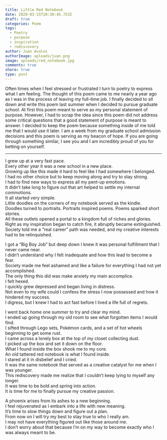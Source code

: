 ```yaml
---
title: Little Red Notebook
date: 2020-03-15T20:30:45.753Z
draft: true
categories: Poem
tags:
  - Poetry
  - purpose
  - inspiration
  - rediscovery
author: Juan Avalos
authorImage: uploads/juan.png
image: uploads/red_notebook.jpg
comments: true
share: true
type: post
---
```

Often times when I feel stressed or frustrated I turn to poetry to express what I am feeling. The thought of this poem came to me nearly a year ago as I was in the process of leaving my full-time job. I finally decided to sit down and write this poem last summer when I decided to pursue graduate school. At first this poem meant to serve as my personal statement of purpose. However, I had to scrap the idea since this poem did not address some critical questions that a good statement of purpose is meant to answer. I decided to keep the poem because something inside of me told me that I would use it later. I am a week from my graduate school admission decisions and this poem is serving as my beacon of hope. If you are going through something similar, I see you and I am incredibly proud of you for betting on yourself. 

---

I grew up at a very fast pace.\
Every other year it was a new school in a new place.\
Growing up like this made it hard to feel like I had somewhere I belonged.\
I had no other choice but to keep moving along and try to stay strong.\
I had to find new ways to express all my pent-up emotions.\
It didn’t take long to figure out that art helped to settle my internal commotions.\
It all started very simple.\
Little doodles on the corners of my notebook served as the kindle.\
Doodles turned to portraits. Portraits inspired poems. Poems sparked short stories.\
All these outlets opened a portal to a kingdom full of riches and glories.\
Right as my inspiration began to catch fire, it abruptly became extinguished.\
Society told me a “real career” path was needed, and my creative interests had to be relinquished.

I got a “Big Boy Job” but deep down I knew it was personal fulfillment that I never came near.\
I didn’t understand why I felt inadequate and how this lead to become a fear.\
Society made me feel ashamed and like a failure for everything I had not yet accomplished.\
The only thing this did was make anxiety my main accomplice.\
I felt hexed.\
I quickly grew depressed and began living in distress.\
Not even to my wife could I confess the stress I now possessed and how it hindered my success.\
I digress, but I knew I had to act fast before I lived a life full of regrets.

I went back home one summer to try and clear my mind.\
I ended up going through my old room to see what forgotten items I would find.\
I sifted through Lego sets, Pokémon cards, and a set of hot wheels beginning to get some rust.\
I came across a lonely box at the top of my closet collecting dust.\
I picked up the box and set it down on the floor. \
What I found inside the box shook me to my core.\
An old tattered red notebook is what I found inside.\
I stared at it in disbelief and I cried.\
It was the same notebook that served as a creative catalyst for me when I was younger.\
This rediscovery made me realize that I couldn’t keep lying to myself any longer.\
It was time to be bold and spring into action.\
It is time for me to finally pursue my creative passion.

A phoenix arises from its ashes to a new beginning.\
I feel rejuvenated as I embark into a life with new meaning.\
It’s time to slow things down and figure out a plan.\
From now on I will try my best to stay true to who I really am.\
I may not have everything figured out like those around me.\
I don’t worry about that because I’m on my way to become exactly who I was always meant to be.